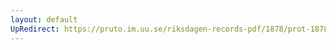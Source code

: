 ```yaml
---
layout: default
UpRedirect: https://pruto.im.uu.se/riksdagen-records-pdf/1878/prot-1878--ak--060/prot-1878--ak--060_023.pdf
---
```

